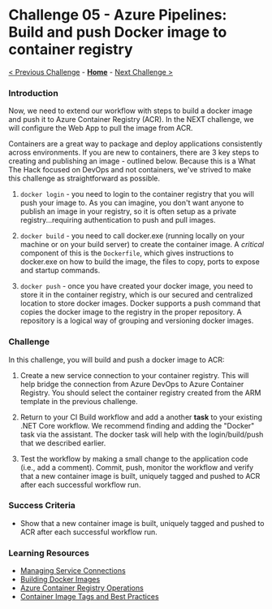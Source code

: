 # Challenge 05 - Azure Pipelines: Build and push Docker image to container registry

[< Previous Challenge](./Challenge-04.md) - **[Home](../README.md)** - [Next Challenge >](./Challenge-06.md)

### Introduction

Now, we need to extend our workflow with steps to build a docker image and push it to Azure Container Registry (ACR). In the NEXT challenge, we will configure the Web App to pull the image from ACR.

Containers are a great way to package and deploy applications consistently across environments. If you are new to containers, there are 3 key steps to creating and publishing an image - outlined below. Because this is a What The Hack focused on DevOps and not containers, we've strived to make this challenge as straightforward as possible.

1. `docker login` - you need to login to the container registry that you will push your image to. As you can imagine, you don't want anyone to publish an image in your registry, so it is often setup as a private registry...requiring authentication to push and pull images.

2. `docker build` - you need to call docker.exe (running locally on your machine or on your build server) to create the container image. A *critical* component of this is the `Dockerfile`, which gives instructions to docker.exe on how to build the image, the files to copy, ports to expose and startup commands.

3. `docker push` - once you have created your docker image, you need to store it in the container registry, which is our secured and centralized location to store docker images. Docker supports a push command that copies the docker image to the registry in the proper repository. A repository is a logical way of grouping and versioning docker images.

### Challenge

In this challenge, you will build and push a docker image to ACR:

1. Create a new service connection to your container registry.  This will help bridge the connection from Azure DevOps to Azure Container Registry.  You should select the container registry created from the ARM template in the previous challenge.

1. Return to your CI Build workflow and add a another **task** to your existing .NET Core workflow. We recommend finding and adding the "Docker" task via the assistant.  The docker task will help with the login/build/push that we described earlier.

1. Test the workflow by making a small change to the application code (i.e., add a comment). Commit, push, monitor the workflow and verify that a new container image is built, uniquely tagged and pushed to ACR after each successful workflow run.

### Success Criteria

- Show that a new container image is built, uniquely tagged and pushed to ACR after each successful workflow run.

### Learning Resources

- [Managing Service Connections](https://learn.microsoft.com/en-us/azure/devops/pipelines/library/service-endpoints?view=azure-devops&tabs=yaml)
- [Building Docker Images](https://learn.microsoft.com/en-us/aspnet/core/host-and-deploy/docker/building-net-docker-images?view=aspnetcore-7.0)
- [Azure Container Registry Operations](https://learn.microsoft.com/en-us/azure/container-registry/container-registry-get-started-docker-cli?tabs=azure-cli)
- [Container Image Tags and Best Practices](https://learn.microsoft.com/en-us/azure/container-registry/container-registry-image-tag-version)

